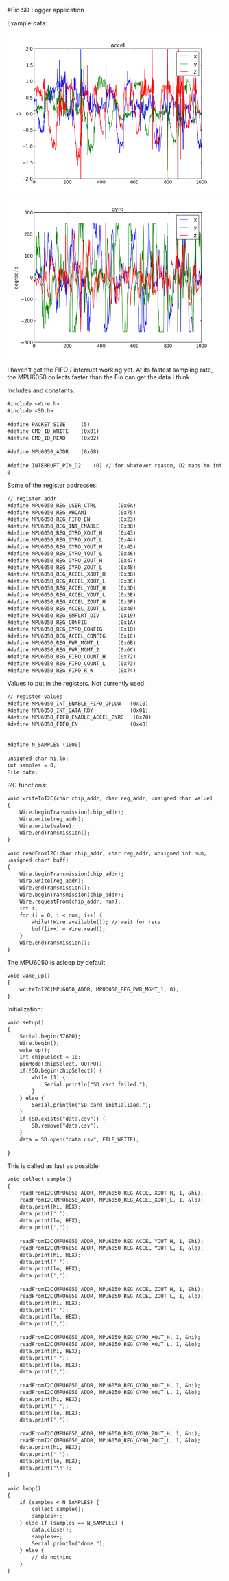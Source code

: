 #Fio SD Logger application

Example data:

<img src="accel.png">
<img src="gyro.png">

I haven't got the FIFO / interrupt working yet.  At its fastest sampling rate,
the MPU6050 collects faster than the Fio can get the data I think

Includes and constants:

    #include <Wire.h>
    #include <SD.h>

    #define PACKET_SIZE     (5)
    #define CMD_ID_WRITE    (0x01)
    #define CMD_ID_READ     (0x02)

    #define MPU6050_ADDR    (0x68)

    #define INTERRUPT_PIN_D2    (0) // for whatever reason, D2 maps to int 0

Some of the register addresses:

    // register addr
    #define MPU6050_REG_USER_CTRL       (0x6A)
    #define MPU6050_REG_WHOAMI          (0x75)
    #define MPU6050_REG_FIFO_EN         (0x23)
    #define MPU6050_REG_INT_ENABLE      (0x38)
    #define MPU6050_REG_GYRO_XOUT_H     (0x43)
    #define MPU6050_REG_GYRO_XOUT_L     (0x44)
    #define MPU6050_REG_GYRO_YOUT_H     (0x45)
    #define MPU6050_REG_GYRO_YOUT_L     (0x46)
    #define MPU6050_REG_GYRO_ZOUT_H     (0x47)
    #define MPU6050_REG_GYRO_ZOUT_L     (0x48)
    #define MPU6050_REG_ACCEL_XOUT_H    (0x3B)
    #define MPU6050_REG_ACCEL_XOUT_L    (0x3C)
    #define MPU6050_REG_ACCEL_YOUT_H    (0x3D)
    #define MPU6050_REG_ACCEL_YOUT_L    (0x3E)
    #define MPU6050_REG_ACCEL_ZOUT_H    (0x3F)
    #define MPU6050_REG_ACCEL_ZOUT_L    (0x40)
    #define MPU6050_REG_SMPLRT_DIV      (0x19)
    #define MPU6050_REG_CONFIG          (0x1A)
    #define MPU6050_REG_GYRO_CONFIG     (0x1B)
    #define MPU6050_REG_ACCEL_CONFIG    (0x1C)
    #define MPU6050_REG_PWR_MGMT_1      (0x6B)
    #define MPU6050_REG_PWR_MGMT_2      (0x6C)
    #define MPU6050_REG_FIFO_COUNT_H    (0x72)
    #define MPU6050_REG_FIFO_COUNT_L    (0x73)
    #define MPU6050_REG_FIFO_R_W        (0x74)

Values to put in the registers.  Not currently used.

    // register values
    #define MPU6050_INT_ENABLE_FIFO_OFLOW   (0x10)
    #define MPU6050_INT_DATA_RDY            (0x01)
    #define MPU6050_FIFO_ENABLE_ACCEL_GYRO   (0x78) 
    #define MPU6050_FIFO_EN                 (0x40)


    #define N_SAMPLES (1000)

    unsigned char hi,lo;
    int samples = 0;
    File data;

I2C functions:

    void writeToI2C(char chip_addr, char reg_addr, unsigned char value)
    {
        Wire.beginTransmission(chip_addr);
        Wire.write(reg_addr);
        Wire.write(value);
        Wire.endTransmission();
    }

    void readFromI2C(char chip_addr, char reg_addr, unsigned int num, unsigned char* buff) 
    {
        Wire.beginTransmission(chip_addr);
        Wire.write(reg_addr);
        Wire.endTransmission();
        Wire.beginTransmission(chip_addr);
        Wire.requestFrom(chip_addr, num); 
        int i;
        for (i = 0; i < num; i++) {
            while(!Wire.available()); // wait for recv
            buff[i++] = Wire.read();
        }
        Wire.endTransmission();
    }

The MPU6050 is asleep by default

    void wake_up()
    {
        writeToI2C(MPU6050_ADDR, MPU6050_REG_PWR_MGMT_1, 0);
    }

Initialization:

    void setup()
    {
        Serial.begin(57600);
        Wire.begin();
        wake_up();
        int chipSelect = 10;
        pinMode(chipSelect, OUTPUT);
        if(!SD.begin(chipSelect)) {
            while (1) {
                Serial.println("SD card failed.");
            }
        } else {
            Serial.println("SD card initialized.");
        }
        if (SD.exists("data.csv")) {
            SD.remove("data.csv");
        }
        data = SD.open("data.csv", FILE_WRITE);

    }

This is called as fast as possible:

    void collect_sample()
    {
        readFromI2C(MPU6050_ADDR, MPU6050_REG_ACCEL_XOUT_H, 1, &hi);
        readFromI2C(MPU6050_ADDR, MPU6050_REG_ACCEL_XOUT_L, 1, &lo);
        data.print(hi, HEX);
        data.print(' ');
        data.print(lo, HEX);
        data.print(',');

        readFromI2C(MPU6050_ADDR, MPU6050_REG_ACCEL_YOUT_H, 1, &hi);
        readFromI2C(MPU6050_ADDR, MPU6050_REG_ACCEL_YOUT_L, 1, &lo);
        data.print(hi, HEX);
        data.print(' ');
        data.print(lo, HEX);
        data.print(',');

        readFromI2C(MPU6050_ADDR, MPU6050_REG_ACCEL_ZOUT_H, 1, &hi);
        readFromI2C(MPU6050_ADDR, MPU6050_REG_ACCEL_ZOUT_L, 1, &lo);
        data.print(hi, HEX);
        data.print(' ');
        data.print(lo, HEX);
        data.print(',');

        readFromI2C(MPU6050_ADDR, MPU6050_REG_GYRO_XOUT_H, 1, &hi);
        readFromI2C(MPU6050_ADDR, MPU6050_REG_GYRO_XOUT_L, 1, &lo);
        data.print(hi, HEX);
        data.print(' ');
        data.print(lo, HEX);
        data.print(',');

        readFromI2C(MPU6050_ADDR, MPU6050_REG_GYRO_YOUT_H, 1, &hi);
        readFromI2C(MPU6050_ADDR, MPU6050_REG_GYRO_YOUT_L, 1, &lo);
        data.print(hi, HEX);
        data.print(' ');
        data.print(lo, HEX);
        data.print(',');

        readFromI2C(MPU6050_ADDR, MPU6050_REG_GYRO_ZOUT_H, 1, &hi);
        readFromI2C(MPU6050_ADDR, MPU6050_REG_GYRO_ZOUT_L, 1, &lo);
        data.print(hi, HEX);
        data.print(' ');
        data.print(lo, HEX);
        data.print('\n');
    }

    void loop()
    {
        if (samples < N_SAMPLES) {
            collect_sample();
            samples++;
        } else if (samples == N_SAMPLES) {
            data.close();
            samples++;
            Serial.println("done.");
        } else {
            // do nothing
        }
    }
